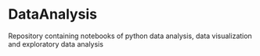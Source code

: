 # DataAnalysis

Repository containing notebooks of python data analysis, data visualization and exploratory data analysis
